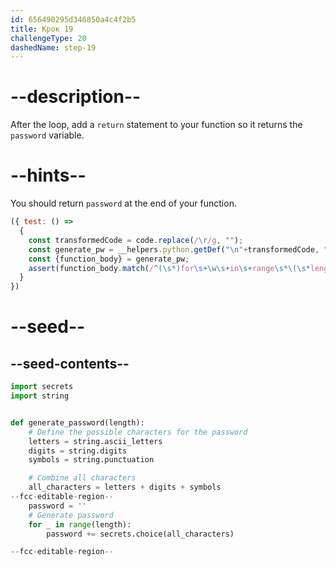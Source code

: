 ```yaml
---
id: 656490295d346850a4c4f2b5
title: Крок 19
challengeType: 20
dashedName: step-19
---
```


# --description--

After the loop, add a `return` statement to your function so it returns the `password` variable.

# --hints--

You should return `password` at the end of your function.

```js
({ test: () =>
  {
    const transformedCode = code.replace(/\r/g, "");
    const generate_pw = __helpers.python.getDef("\n"+transformedCode, "generate_password");
    const {function_body} = generate_pw;     
    assert(function_body.match(/^(\s*)for\s+\w\s+in\s+range\s*\(\s*length\s*\)\s*:.+^\1return\s+password/ms));
  }
})
```

# --seed--

## --seed-contents--

```py
import secrets
import string


def generate_password(length):
    # Define the possible characters for the password
    letters = string.ascii_letters
    digits = string.digits
    symbols = string.punctuation

    # Combine all characters
    all_characters = letters + digits + symbols
--fcc-editable-region--
    password = ''
    # Generate password
    for _ in range(length):
        password += secrets.choice(all_characters)

--fcc-editable-region--
```
